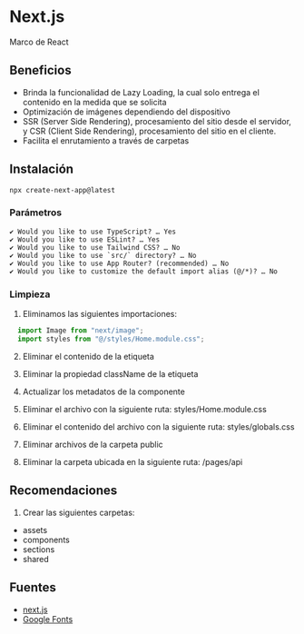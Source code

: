 # Next.js

Marco de React

## Beneficios

- Brinda la funcionalidad de Lazy Loading, la cual solo entrega el contenido en la medida que se solicita
- Optimización de imágenes dependiendo del dispositivo
- SSR (Server Side Rendering), procesamiento del sitio desde el servidor, y CSR (Client Side Rendering), procesamiento del sitio en el cliente.
- Facilita el enrutamiento a través de carpetas

## Instalación

```shell
npx create-next-app@latest
```

### Parámetros

```shell
✔ Would you like to use TypeScript? … Yes
✔ Would you like to use ESLint? … Yes
✔ Would you like to use Tailwind CSS? … No
✔ Would you like to use `src/` directory? … No
✔ Would you like to use App Router? (recommended) … No
✔ Would you like to customize the default import alias (@/*)? … No
```

### Limpieza

1. Eliminamos las siguientes importaciones:

```TypeScript
  import Image from "next/image";
  import styles from "@/styles/Home.module.css";
```

2. Eliminar el contenido de la etiqueta <main>

3. Eliminar la propiedad className de la etiqueta <main>

4. Actualizar los metadatos de la componente <Head>

5. Eliminar el archivo con la siguiente ruta: styles/Home.module.css

6. Eliminar el contenido del archivo con la siguiente ruta: styles/globals.css

7. Eliminar archivos de la carpeta public

8. Eliminar la carpeta ubicada en la siguiente ruta: /pages/api

## Recomendaciones

1. Crear las siguientes carpetas:

- assets
- components
- sections
- shared

## Fuentes

- [next.js](https://nextjs.org/)
- [Google Fonts](https://fonts.google.com)
